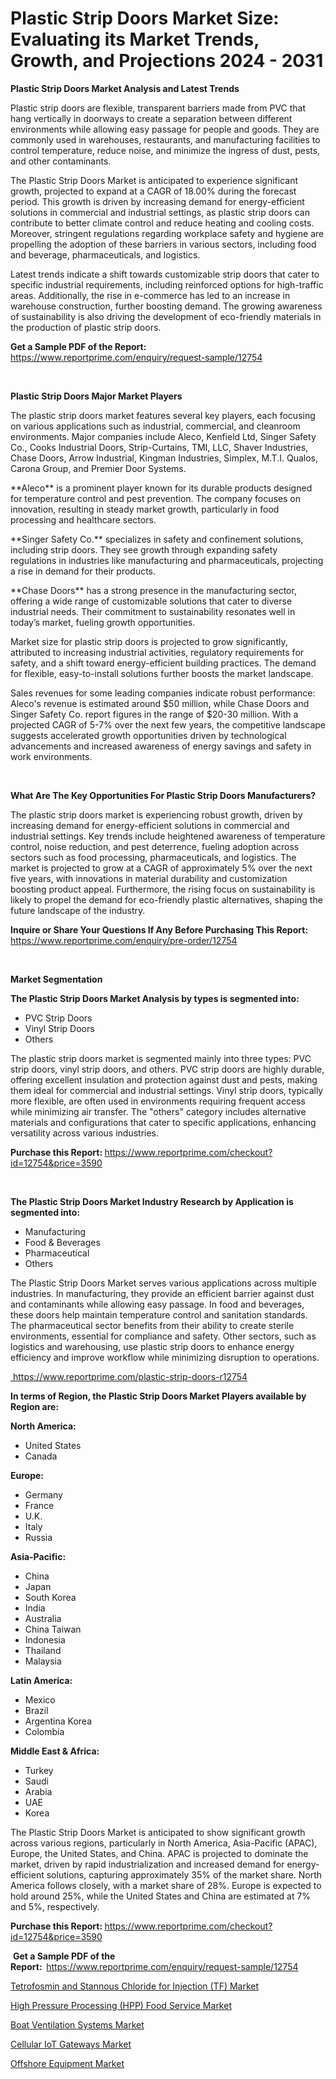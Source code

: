<p><h1>Plastic Strip Doors Market Size: Evaluating its Market Trends, Growth, and Projections 2024 - 2031</h1></p><p><strong>Plastic Strip Doors Market Analysis and Latest Trends</strong></p>
<p><p>Plastic strip doors are flexible, transparent barriers made from PVC that hang vertically in doorways to create a separation between different environments while allowing easy passage for people and goods. They are commonly used in warehouses, restaurants, and manufacturing facilities to control temperature, reduce noise, and minimize the ingress of dust, pests, and other contaminants.</p><p>The Plastic Strip Doors Market is anticipated to experience significant growth, projected to expand at a CAGR of 18.00% during the forecast period. This growth is driven by increasing demand for energy-efficient solutions in commercial and industrial settings, as plastic strip doors can contribute to better climate control and reduce heating and cooling costs. Moreover, stringent regulations regarding workplace safety and hygiene are propelling the adoption of these barriers in various sectors, including food and beverage, pharmaceuticals, and logistics.</p><p>Latest trends indicate a shift towards customizable strip doors that cater to specific industrial requirements, including reinforced options for high-traffic areas. Additionally, the rise in e-commerce has led to an increase in warehouse construction, further boosting demand. The growing awareness of sustainability is also driving the development of eco-friendly materials in the production of plastic strip doors.</p></p>
<p><strong>Get a Sample PDF of the Report:&nbsp;</strong> <a href="https://www.reportprime.com/enquiry/request-sample/12754?utm_campaign=37&utm_medium=2&utm_source=Github&utm_content=ia&utm_term=27112024&utm_id=plastic-strip-doors">https://www.reportprime.com/enquiry/request-sample/12754</a></p>
<p>&nbsp;</p>
<p><strong>Plastic Strip Doors Major Market Players</strong></p>
<p><p>The plastic strip doors market features several key players, each focusing on various applications such as industrial, commercial, and cleanroom environments. Major companies include Aleco, Kenfield Ltd, Singer Safety Co., Cooks Industrial Doors, Strip-Curtains, TMI, LLC, Shaver Industries, Chase Doors, Arrow Industrial, Kingman Industries, Simplex, M.T.I. Qualos, Carona Group, and Premier Door Systems.</p><p>**Aleco** is a prominent player known for its durable products designed for temperature control and pest prevention. The company focuses on innovation, resulting in steady market growth, particularly in food processing and healthcare sectors. </p><p>**Singer Safety Co.** specializes in safety and confinement solutions, including strip doors. They see growth through expanding safety regulations in industries like manufacturing and pharmaceuticals, projecting a rise in demand for their products.</p><p>**Chase Doors** has a strong presence in the manufacturing sector, offering a wide range of customizable solutions that cater to diverse industrial needs. Their commitment to sustainability resonates well in today’s market, fueling growth opportunities.</p><p>Market size for plastic strip doors is projected to grow significantly, attributed to increasing industrial activities, regulatory requirements for safety, and a shift toward energy-efficient building practices. The demand for flexible, easy-to-install solutions further boosts the market landscape.</p><p>Sales revenues for some leading companies indicate robust performance: Aleco's revenue is estimated around $50 million, while Chase Doors and Singer Safety Co. report figures in the range of $20-30 million. With a projected CAGR of 5-7% over the next few years, the competitive landscape suggests accelerated growth opportunities driven by technological advancements and increased awareness of energy savings and safety in work environments.</p></p>
<p>&nbsp;</p>
<p><strong>What Are The Key Opportunities For Plastic Strip Doors Manufacturers?</strong></p>
<p><p>The plastic strip doors market is experiencing robust growth, driven by increasing demand for energy-efficient solutions in commercial and industrial settings. Key trends include heightened awareness of temperature control, noise reduction, and pest deterrence, fueling adoption across sectors such as food processing, pharmaceuticals, and logistics. The market is projected to grow at a CAGR of approximately 5% over the next five years, with innovations in material durability and customization boosting product appeal. Furthermore, the rising focus on sustainability is likely to propel the demand for eco-friendly plastic alternatives, shaping the future landscape of the industry.</p></p>
<p><strong>Inquire or Share Your Questions If Any Before Purchasing This Report:</strong> <a href="https://www.reportprime.com/enquiry/pre-order/12754?utm_campaign=37&utm_medium=2&utm_source=Github&utm_content=ia&utm_term=27112024&utm_id=plastic-strip-doors">https://www.reportprime.com/enquiry/pre-order/12754</a></p>
<p>&nbsp;</p>
<p><strong>Market Segmentation</strong></p>
<p><strong>The Plastic Strip Doors Market Analysis by types is segmented into:</strong></p>
<p><ul><li>PVC Strip Doors</li><li>Vinyl Strip Doors</li><li>Others</li></ul></p>
<p><p>The plastic strip doors market is segmented mainly into three types: PVC strip doors, vinyl strip doors, and others. PVC strip doors are highly durable, offering excellent insulation and protection against dust and pests, making them ideal for commercial and industrial settings. Vinyl strip doors, typically more flexible, are often used in environments requiring frequent access while minimizing air transfer. The "others" category includes alternative materials and configurations that cater to specific applications, enhancing versatility across various industries.</p></p>
<p><strong>Purchase this Report:&nbsp;</strong><a href="https://www.reportprime.com/checkout?id=12754&price=3590&utm_campaign=37&utm_medium=2&utm_source=Github&utm_content=ia&utm_term=27112024&utm_id=plastic-strip-doors">https://www.reportprime.com/checkout?id=12754&price=3590</a></p>
<p>&nbsp;</p>
<p><strong>The Plastic Strip Doors Market Industry Research by Application is segmented into:</strong></p>
<p><ul><li>Manufacturing</li><li>Food & Beverages</li><li>Pharmaceutical</li><li>Others</li></ul></p>
<p><p>The Plastic Strip Doors Market serves various applications across multiple industries. In manufacturing, they provide an efficient barrier against dust and contaminants while allowing easy passage. In food and beverages, these doors help maintain temperature control and sanitation standards. The pharmaceutical sector benefits from their ability to create sterile environments, essential for compliance and safety. Other sectors, such as logistics and warehousing, use plastic strip doors to enhance energy efficiency and improve workflow while minimizing disruption to operations.</p></p>
<p><a href="https://www.reportprime.com/plastic-strip-doors-r12754?utm_campaign=37&utm_medium=2&utm_source=Github&utm_content=ia&utm_term=27112024&utm_id=plastic-strip-doors">&nbsp;https://www.reportprime.com/plastic-strip-doors-r12754</a></p>
<p><strong>In terms of Region, the Plastic Strip Doors Market Players available by Region are:</strong></p>
<p>
    <p> <strong> North America: </strong>
        <ul>
            <li>United States</li>
            <li>Canada</li>
        </ul>
        </p> 
    <p> <strong> Europe: </strong>
        <ul>
            <li>Germany</li>
            <li>France</li>
            <li>U.K.</li>
            <li>Italy</li>
            <li>Russia</li>
        </ul>
        </p> 
    <p> <strong> Asia-Pacific: </strong>
        <ul>
            <li>China</li>
            <li>Japan</li>
            <li>South Korea</li>
            <li>India</li>
            <li>Australia</li>
            <li>China Taiwan</li>
            <li>Indonesia</li>
            <li>Thailand</li>
            <li>Malaysia</li>
        </ul>
        </p> 
    <p> <strong> Latin America: </strong>
        <ul>
            <li>Mexico</li>
            <li>Brazil</li>
            <li>Argentina Korea</li>
            <li>Colombia</li>
        </ul>
        </p> 
    <p> <strong> Middle East & Africa: </strong>
        <ul>
            <li>Turkey</li>
            <li>Saudi</li>
            <li>Arabia</li>
            <li>UAE</li>
            <li>Korea</li>
        </ul>
    </p>
    </p>
<p><p>The Plastic Strip Doors Market is anticipated to show significant growth across various regions, particularly in North America, Asia-Pacific (APAC), Europe, the United States, and China. APAC is projected to dominate the market, driven by rapid industrialization and increased demand for energy-efficient solutions, capturing approximately 35% of the market share. North America follows closely, with a market share of 28%. Europe is expected to hold around 25%, while the United States and China are estimated at 7% and 5%, respectively.</p></p>
<p><strong>Purchase this Report: </strong><a href="https://www.reportprime.com/checkout?id=12754&price=3590&utm_campaign=37&utm_medium=2&utm_source=Github&utm_content=ia&utm_term=27112024&utm_id=plastic-strip-doors">https://www.reportprime.com/checkout?id=12754&price=3590</a></p>
<p>&nbsp;<strong>Get a Sample PDF of the Report:&nbsp;&nbsp;</strong><a href="https://www.reportprime.com/enquiry/request-sample/12754?utm_campaign=37&utm_medium=2&utm_source=Github&utm_content=ia&utm_term=27112024&utm_id=plastic-strip-doors">https://www.reportprime.com/enquiry/request-sample/12754</a></p>
<p><strong></strong></p>
<p><p><a href="https://issuu.com/reportprime-2/docs/tetrofosmin-and-stannous-chloride-f_291ae62c2f74b2?utm_campaign=37&utm_medium=2&utm_source=Github&utm_content=ia&utm_term=27112024&utm_id=plastic-strip-doors">Tetrofosmin and Stannous Chloride for Injection (TF) Market</a></p><p><a href="https://issuu.com/reportprime-2/docs/high-pressure-processing-hpp-food-s_1318d599badaaf?utm_campaign=37&utm_medium=2&utm_source=Github&utm_content=ia&utm_term=27112024&utm_id=plastic-strip-doors">High Pressure Processing (HPP) Food Service Market</a></p><p><a href="https://github.com/DianaWilson796/Market-Research-Report-List-1/blob/main/boat-ventilation-systems-market.md?utm_campaign=37&utm_medium=2&utm_source=Github&utm_content=ia&utm_term=27112024&utm_id=plastic-strip-doors">Boat Ventilation Systems Market</a></p><p><a href="https://www.linkedin.com/pulse/cellular-iot-gateways-market-global-regional-analysis-2024-2031-mjphe?utm_campaign=37&utm_medium=2&utm_source=Github&utm_content=ia&utm_term=27112024&utm_id=plastic-strip-doors">Cellular IoT Gateways Market</a></p><p><a href="https://github.com/luisem4tmccuan/Market-Research-Report-List-1/blob/main/offshore-equipment-market.md?utm_campaign=37&utm_medium=2&utm_source=Github&utm_content=ia&utm_term=27112024&utm_id=plastic-strip-doors">Offshore Equipment Market</a></p></p>